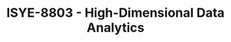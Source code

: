 ---
layout: course
title: ISYE-8803 - High-Dimensional Data Analytics
aliases: HDDA
course_id: ISYE-8803
permalink: /ISYE-8803/
avg_difficulty: 4.09
avg_rating: 4.27
avg_workload: 18.09
type: course_page
---